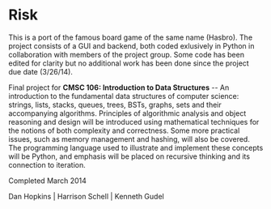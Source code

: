 # Risk

This is a port of the famous board game of the same name (Hasbro). The project consists of a GUI and backend, both coded exlusively in Python in collaboration with members of the project group. Some code has been edited for clarity but no additional work has been done since the project due date (3/26/14).

Final project for **CMSC 106: Introduction to Data Structures** -- An introduction to the fundamental data structures of computer science: strings, lists, stacks, queues, trees, BSTs, graphs, sets and their accompanying algorithms. Principles of algorithmic analysis and object reasoning and design will be introduced using mathematical techniques for the notions of both complexity and correctness. Some more practical issues, such as memory management and hashing, will also be covered. The programming language used to illustrate and implement these concepts will be Python, and emphasis will be placed on recursive thinking and its connection to iteration.

Completed March 2014

Dan Hopkins | Harrison Schell | Kenneth Gudel
